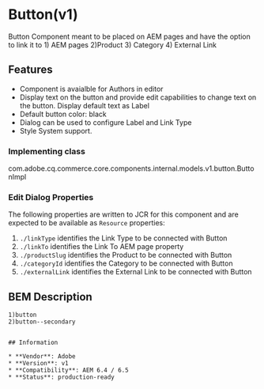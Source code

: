 <!--
Copyright 2019 Adobe Systems Incorporated

Licensed under the Apache License, Version 2.0 (the "License");
you may not use this file except in compliance with the License.
You may obtain a copy of the License at

    http://www.apache.org/licenses/LICENSE-2.0

Unless required by applicable law or agreed to in writing, software
distributed under the License is distributed on an "AS IS" BASIS,
WITHOUT WARRANTIES OR CONDITIONS OF ANY KIND, either express or implied.
See the License for the specific language governing permissions and
limitations under the License.
-->

# Button(v1) 

Button Component meant to be placed on AEM pages and have the option to link it to 1) AEM pages 2)Product 3) Category
4) External Link

## Features

* Component is avaialble for Authors in editor
* Display text on the button and provide edit capabilities to change text on the button.
  Display default text as Label
* Default button color: black
* Dialog can be used to configure Label and Link Type
* Style System support.

### Implementing class
com.adobe.cq.commerce.core.components.internal.models.v1.button.ButtonImpl

### Edit Dialog Properties

The following properties are written to JCR for this component and are expected to be available as `Resource` properties:
1) `./linkType` identifies the Link Type to be connected with Button
2) `./linkTo`  identifies the Link To AEM page property
3) `./productSlug` identifies the Product to be connected with Button
4) `./categoryId`  identifies the  Category to be connected with Button
5) `./externalLink` identifies the External Link to be connected with Button

## BEM Description

```
1)button
2)button--secondary


## Information

* **Vendor**: Adobe
* **Version**: v1
* **Compatibility**: AEM 6.4 / 6.5
* **Status**: production-ready


